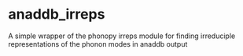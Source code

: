 # anaddb_irreps
A simple wrapper of the phonopy irreps module for finding irreduciple representations of the phonon modes in anaddb output
